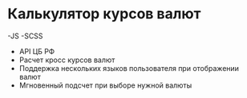 # Калькулятор курсов валют
-JS
-SCSS
- API ЦБ РФ
- Расчет кросс курсов валют
- Поддержка нескольких языков пользователя при отображении валют
- Мгновенный подсчет при выборе нужной валюты
